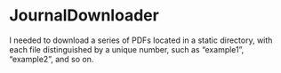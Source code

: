 # JournalDownloader
I needed to download a series of PDFs located in a static directory, with each file distinguished by a unique number, such as “example1”, “example2”, and so on.
